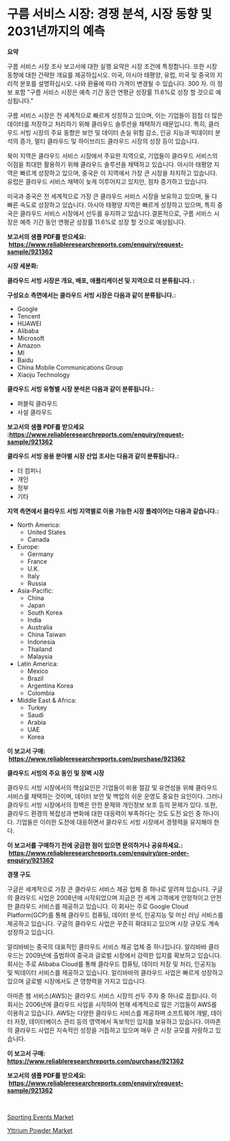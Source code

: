 <p><h1>구름 서비스 시장: 경쟁 분석, 시장 동향 및 2031년까지의 예측</h1></p><p><strong>요약</strong></p>
<p><p>구름 서비스 시장 조사 보고서에 대한 실행 요약은 시장 조건에 특정합니다. 또한 시장 동향에 대한 간략한 개요를 제공하십시오. 미국, 아시아 태평양, 유럽, 미국 및 중국의 지리적 분포를 설명하십시오. 나와 환율에 따라 가격이 변경될 수 있습니다. 300 자. 이 정보 포함 "구름 서비스 시장은 예측 기간 동안 연평균 성장률 11.6%로 성장 할 것으로 예상됩니다."</p><p>구름 서비스 시장은 전 세계적으로 빠르게 성장하고 있으며, 이는 기업들이 점점 더 많은 데이터를 저장하고 처리하기 위해 클라우드 솔루션을 채택하기 때문입니다. 특히, 클라우드 서빙 시장의 주요 동향은 보안 및 데이터 손실 위험 감소, 인공 지능과 빅데이터 분석의 증가, 멀티 클라우드 및 하이브리드 클라우드 시장의 성장 등이 있습니다.</p><p>북미 지역은 클라우드 서비스 시장에서 주요한 지역으로, 기업들이 클라우드 서비스의 이점을 최대한 활용하기 위해 클라우드 솔루션을 채택하고 있습니다. 아시아 태평양 지역은 빠르게 성장하고 있으며, 중국은 이 지역에서 가장 큰 시장을 차지하고 있습니다. 유럽은 클라우드 서비스 채택이 늦게 이루어지고 있지만, 점차 증가하고 있습니다.</p><p>미국과 중국은 전 세계적으로 가장 큰 클라우드 서비스 시장을 보유하고 있으며, 둘 다 빠른 속도로 성장하고 있습니다. 아시아 태평양 지역은 빠르게 성장하고 있으며, 특히 중국은 클라우드 서비스 시장에서 선두를 유지하고 있습니다.결론적으로, 구름 서비스 시장은 예측 기간 동안 연평균 성장률 11.6%로 성장 할 것으로 예상됩니다.</p></p>
<p><strong>보고서의 샘플 PDF를 받으세요: &nbsp;<a href="https://www.reliableresearchreports.com/enquiry/request-sample/921362">https://www.reliableresearchreports.com/enquiry/request-sample/921362</a></strong></p>
<p><strong>시장 세분화:</strong></p>
<p><strong> 클라우드 서빙 시장은 개요, 배포, 애플리케이션 및 지역으로 더 분류됩니다. :</strong></p>
<p><strong>구성요소 측면에서는 클라우드 서빙 시장은 다음과 같이 분류됩니다.:</strong></p>
<p><ul><li>Google</li><li>Tencent</li><li>HUAWEI</li><li>Alibaba</li><li>Microsoft</li><li>Amazon</li><li>MI</li><li>Baidu</li><li>China Mobile Communications Group</li><li>Xiaoju Technology</li></ul></p>
<p><strong> 클라우드 서빙 유형별 시장 분석은 다음과 같이 분류됩니다.:</strong></p>
<p><ul><li>퍼블릭 클라우드</li><li>사설 클라우드</li></ul></p>
<p><strong>보고서의 샘플 PDF를 받으세요 :<a href="https://www.reliableresearchreports.com/enquiry/request-sample/921362">https://www.reliableresearchreports.com/enquiry/request-sample/921362</a></strong></p>
<p><strong> 클라우드 서빙 응용 분야별 시장 산업 조사는 다음과 같이 분류됩니다.:</strong></p>
<p><ul><li>더 컴퍼니</li><li>개인</li><li>정부</li><li>기타</li></ul></p>
<p><strong>지역 측면에서 클라우드 서빙 지역별로 이용 가능한 시장 플레이어는 다음과 같습니다.:</strong></p>
<p><ul>
    <li>
        North America:
        <ul>
            <li>United States</li>
            <li>Canada</li>
        </ul>
    </li>
    <li>
        Europe:
        <ul>
            <li>Germany</li>
            <li>France</li>
            <li>U.K.</li>
            <li>Italy</li>
            <li>Russia</li>
        </ul>
    </li>
    <li>
        Asia-Pacific:
        <ul>
            <li>China</li>
            <li>Japan</li>
            <li>South Korea</li>
            <li>India</li>
            <li>Australia</li>
            <li>China Taiwan</li>
            <li>Indonesia</li>
            <li>Thailand</li>
            <li>Malaysia</li>
        </ul>
    </li>
    <li>
        Latin America:
        <ul>
            <li>Mexico</li>
            <li>Brazil</li>
            <li>Argentina Korea</li>
            <li>Colombia</li>
        </ul>
    </li>
    <li>
        Middle East & Africa:
        <ul>
            <li>Turkey</li>
            <li>Saudi</li>
            <li>Arabia</li>
            <li>UAE</li>
            <li>Korea</li>
        </ul>
    </li>
    </ul></p>
<p><strong>이 보고서 구매: &nbsp;<a href="https://www.reliableresearchreports.com/purchase/921362">https://www.reliableresearchreports.com/purchase/921362</a></strong></p>
<p><strong>클라우드 서빙의 주요 동인 및 장벽 시장</strong></p>
<p><p>클라우드 서빙 시장에서의 핵심요인은 기업들이 비용 절감 및 유연성을 위해 클라우드 서비스를 채택하는 것이며, 데이터 보안 및 백업의 쉬운 운영도 중요한 요인이다. 그러나 클라우드 서빙 시장에서의 장벽은 안전 문제와 개인정보 보호 등의 문제가 있다. 또한, 클라우드 환경의 복잡성과 변화에 대한 대응력이 부족하다는 것도 도전 요인 중 하나이다. 기업들은 이러한 도전에 대응하면서 클라우드 서빙 시장에서 경쟁력을 유지해야 한다.</p></p>
<p><strong>이 보고서를 구매하기 전에 궁금한 점이 있으면 문의하거나 공유하세요.: &nbsp;<a href="https://www.reliableresearchreports.com/enquiry/pre-order-enquiry/921362">https://www.reliableresearchreports.com/enquiry/pre-order-enquiry/921362</a></strong></p>
<p><strong>경쟁 구도</strong></p>
<p><p>구글은 세계적으로 가장 큰 클라우드 서비스 제공 업체 중 하나로 알려져 있습니다. 구글의 클라우드 사업은 2008년에 시작되었으며 지금은 전 세계 고객에게 안정적이고 안전한 클라우드 서비스를 제공하고 있습니다. 이 회사는 주로 Google Cloud Platform(GCP)를 통해 클라우드 컴퓨팅, 데이터 분석, 인공지능 및 머신 러닝 서비스를 제공하고 있습니다. 구글의 클라우드 사업은 꾸준히 확대되고 있으며 시장 규모도 계속 성장하고 있습니다.</p><p>알리바바는 중국의 대표적인 클라우드 서비스 제공 업체 중 하나입니다. 알리바바 클라우드는 2009년에 출범하여 중국과 글로벌 시장에서 강력한 입지를 확보하고 있습니다. 회사는 주로 Alibaba Cloud를 통해 클라우드 컴퓨팅, 데이터 저장 및 처리, 인공지능 및 빅데이터 서비스를 제공하고 있습니다. 알리바바의 클라우드 사업은 빠르게 성장하고 있으며 글로벌 시장에서도 큰 영향력을 가지고 있습니다.</p><p>아마존 웹 서비스(AWS)는 클라우드 서비스 시장의 선두 주자 중 하나로 꼽힙니다. 이 회사는 2006년에 클라우드 사업을 시작하여 현재 세계적으로 많은 기업들이 AWS를 이용하고 있습니다. AWS는 다양한 클라우드 서비스를 제공하며 소프트웨어 개발, 데이터 저장, 데이터베이스 관리 등의 영역에서 독보적인 입지를 보유하고 있습니다. 아마존의 클라우드 사업은 지속적인 성장을 거듭하고 있으며 매우 큰 시장 규모를 자랑하고 있습니다.</p></p>
<p><strong>이 보고서 구매: &nbsp; <a href="https://www.reliableresearchreports.com/purchase/921362">https://www.reliableresearchreports.com/purchase/921362</a></strong></p>
<p><strong>보고서의 샘플 PDF를 받으세요: &nbsp;<a href="https://www.reliableresearchreports.com/enquiry/request-sample/921362">https://www.reliableresearchreports.com/enquiry/request-sample/921362</a></strong><strong></strong></p>
<p>&nbsp;</p>
<p><p><a href="https://github.com/Glendatilghmankmgz0rbhwpy/Market-Research-Report-List-1/blob/main/sporting-events-market.md">Sporting Events Market</a></p><p><a href="https://github.com/dx0328/Market-Research-Report-List-1/blob/main/yttrium-powder-market.md">Yttrium Powder Market</a></p></p>